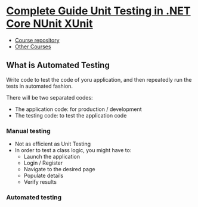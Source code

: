 # [Complete Guide Unit Testing in .NET Core NUnit XUnit](https://www.udemy.com/course/complete-guide-to-unit-testing-in-net-core-nunit-xunit/) #

- [Course repository](https://github.com/bhrugen/Sparky)
- [Other Courses](https://www.dotnetmastery.com/#course)

## What is Automated Testing ##

Write code to test the code of yoru application, and then repeatedly run the
tests in automated fashion.

There will be two separated codes:

- The application code: for production / development
- The testing code: to test the application code

### Manual testing ###

- Not as efficient as Unit Testing
- In order to test a class logic, you might have to:
  - Launch the application
  - Login / Register
  - Navigate to the desired page
  - Populate details
  - Verify results

### Automated testing ###
